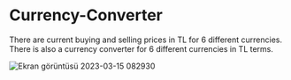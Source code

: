 # Currency-Converter
There are current buying and selling prices in TL for 6 different currencies. There is also a currency converter for 6 different currencies in TL terms.


![Ekran görüntüsü 2023-03-15 082930](https://user-images.githubusercontent.com/101511733/225215906-e42f6fbd-300a-4a91-9498-a9ae43bf3838.png)
